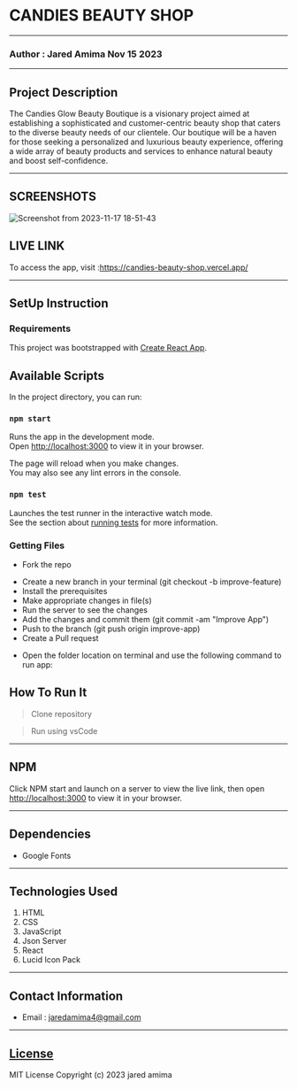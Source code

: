 # CANDIES BEAUTY SHOP

*****
### Author : Jared Amima Nov 15 2023
****
## Project Description
The Candies Glow Beauty Boutique is a visionary project aimed at establishing a sophisticated and customer-centric beauty shop that caters to the diverse beauty needs of our clientele. Our boutique will be a haven for those seeking a personalized and luxurious beauty experience, offering a wide array of beauty products and services to enhance natural beauty and boost self-confidence.


******

## SCREENSHOTS
![Screenshot from 2023-11-17 18-51-43](https://github.com/eceechain/candies-beauty-shop/assets/144310680/5cac6c1f-a4a7-4891-a093-b62771b7c51d)

## LIVE LINK

To access the app, visit :https://candies-beauty-shop.vercel.app/



********
## SetUp Instruction
### Requirements
This project was bootstrapped with [Create React App](https://github.com/facebook/create-react-app).

## Available Scripts

In the project directory, you can run:

### `npm start`

Runs the app in the development mode.\
Open [http://localhost:3000](http://localhost:3000) to view it in your browser.

The page will reload when you make changes.\
You may also see any lint errors in the console.

### `npm test`

Launches the test runner in the interactive watch mode.\
See the section about [running tests](https://facebook.github.io/create-react-app/docs/running-tests) for more information.


### Getting Files
* Fork the repo
- Create a new branch in your terminal (git checkout -b improve-feature)
- Install the prerequisites
- Make appropriate changes in file(s)
- Run the server to see the changes
- Add the changes and commit them (git commit -am "Improve App")
- Push to the branch (git push origin improve-app)
- Create a Pull request
* Open the folder location on terminal and use the following command to run app:

## How To Run It
>  Clone repository

> Run using vsCode
*****
## NPM 
Click NPM start and launch on a server to view the live link, then open [http://localhost:3000](http://localhost:3000) to view it in your browser.

*****
## Dependencies
- Google Fonts

*****
## Technologies Used
1. HTML
2. CSS
3. JavaScript
4. Json Server
5. React
6. Lucid Icon Pack

*****
## Contact Information
* Email : jaredamima4@gmail.com

*****
## [License](LICENSE)
MIT License
Copyright (c) 2023 jared amima